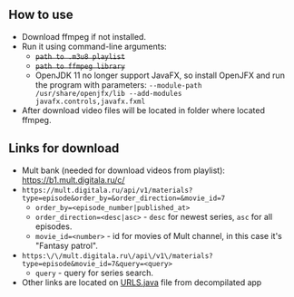 ## How to use
* Download ffmpeg if not installed.
* Run it using command-line arguments: 
  * ~~`path to .m3u8 playlist`~~
  * ~~`path to ffmpeg library`~~
  * OpenJDK 11 no longer support JavaFX, so install OpenJFX and run the program with parameters:
 `--module-path /usr/share/openjfx/lib --add-modules javafx.controls,javafx.fxml`
* After download video files will be located in folder where located ffmpeg.

## Links for download
* Mult bank (needed for download videos from playlist): https://b1.mult.digitala.ru/c/
* `https://mult.digitala.ru/api/v1/materials?type=episode&order_by=&order_direction=&movie_id=7`
  * `order_by=<episode_number|published_at>` 
  * `order_direction=<desc|asc>` - `desc` for newest series, `asc` for all episodes.
  * `movie_id=<number>` - id for movies of Mult channel, in this case it's "Fantasy patrol".
* `https:\/\/mult.digitala.ru\/api\/v1\/materials?type=episode&movie_id=7&query=<query>`
  * `query` - query for series search.
* Other links are located on [URLS.java](https://pastebin.com/67SerUMV) file from decompilated app
